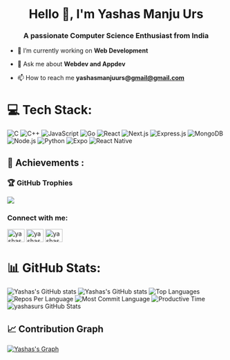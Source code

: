 <h1 align="center">Hello 👋, I'm Yashas Manju Urs</h1>
<h3 align="center">A passionate Computer Science Enthusiast from India</h3>

- 🔭 I’m currently working on **Web Development** 
  
- 💬 Ask me about **Webdev and Appdev**

- 📫 How to reach me **yashasmanjuurs@gmail@gmail.com**

# 💻 Tech Stack:
![C](https://img.shields.io/badge/C-%2300599C.svg?style=flat&logo=c&logoColor=white)
![C++](https://img.shields.io/badge/C++-%2300599C.svg?style=flat&logo=c%2B%2B&logoColor=white)
![JavaScript](https://img.shields.io/badge/JavaScript-%23F7DF1E.svg?style=flat&logo=javascript&logoColor=black)
![Go](https://img.shields.io/badge/Go-%2300ADD8.svg?style=flat&logo=go&logoColor=white)
![React](https://img.shields.io/badge/React-%2320232a.svg?style=flat&logo=react&logoColor=%2361DAFB)
![Next.js](https://img.shields.io/badge/Next.js-%23000000.svg?style=flat&logo=nextdotjs&logoColor=white)
![Express.js](https://img.shields.io/badge/Express.js-%23000000.svg?style=flat&logo=express&logoColor=white)
![MongoDB](https://img.shields.io/badge/MongoDB-%2347A248.svg?style=flat&logo=mongodb&logoColor=white)
![Node.js](https://img.shields.io/badge/Node.js-%23339933.svg?style=flat&logo=node.js&logoColor=white)
![Python](https://img.shields.io/badge/Python-3670A0?style=flat&logo=python&logoColor=ffdd54)
![Expo](https://img.shields.io/badge/Expo-000020?style=flat&logo=expo&logoColor=white)
![React Native](https://img.shields.io/badge/React_Native-20232A?style=flat&logo=react&logoColor=61DAFB)

## 🏅 Achievements :
### 🏆 GitHub Trophies
![](https://github-profile-trophy.vercel.app/?username=yashasurs&theme=monokai&no-frame=false&no-bg=true&margin-w=4)

<h3 align="left">Connect with me:</h3>
<p align="left">
<a href="https://www.linkedin.com/in/yashas-manju-urs-033aa0291" target="blank"><img align="center" src="https://raw.githubusercontent.com/rahuldkjain/github-profile-readme-generator/master/src/images/icons/Social/linked-in-alt.svg" alt="yashasurs" height="30" width="40" /></a>
<a href="https://x.com/yashas_urs88539" target="blank"><img align="center" src="https://raw.githubusercontent.com/rahuldkjain/github-profile-readme-generator/master/src/images/icons/Social/twitter.svg" alt="yashasurs" height="30" width="40" /></a>
<a href="https://leetcode.com/u/yashasmanjuurs/" target="blank"><img align="center" src="https://raw.githubusercontent.com/rahuldkjain/github-profile-readme-generator/master/src/images/icons/Social/leet-code.svg" alt="yashasurs" height="30" width="40" /></a>
</p>

# 📊 GitHub Stats:
![Yashas's GitHub stats](https://github-readme-streak-stats.herokuapp.com/?user=yashasurs&theme=radical&hide_border=true)
![Yashas's GitHub stats](https://github-readme-stats.vercel.app/api?username=yashasurs&theme=radical&hide_border=true&include_all_commits=false&count_private=true)
![Top Languages](https://github-readme-stats.vercel.app/api/top-langs/?username=yashasurs&theme=radical&hide_border=true&include_all_commits=false&count_private=true&layout=compact)
![Repos Per Language](http://github-profile-summary-cards.vercel.app/api/cards/repos-per-language?username=yashasurs&theme=radical)
![Most Commit Language](http://github-profile-summary-cards.vercel.app/api/cards/most-commit-language?username=yashasurs&theme=radical)
![Productive Time](http://github-profile-summary-cards.vercel.app/api/cards/productive-time?username=yashasurs&theme=radical&utcOffset=8)
<img src="https://github-readme-stats.vercel.app/api/top-langs/?username=yashasurs&theme=radical&show_icons=true&hide_border=true&layout=compact" alt="yashasurs GitHub Stats" />

## 📈 Contribution Graph
[![Yashas's Graph](https://github-readme-activity-graph.vercel.app/graph?username=yashasurs&theme=react-dark&area=true)](https://github.com/ashutosh00710/github-readme-activity-graph)
